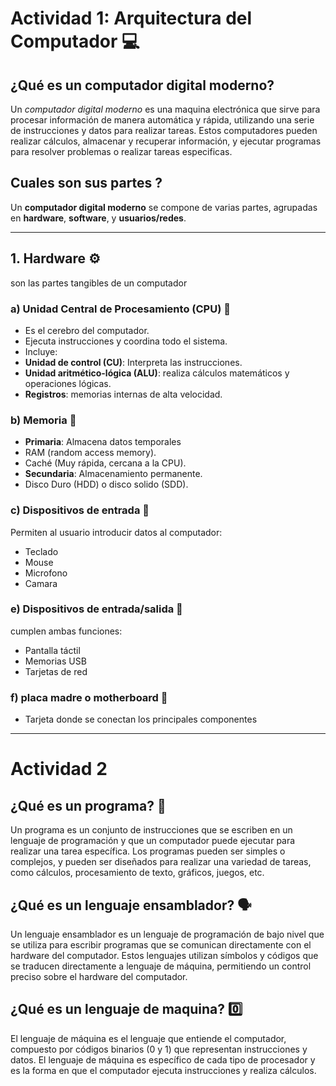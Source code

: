 # Actividad 1: Arquitectura del Computador 💻

## ¿Qué es un computador digital moderno?
Un *computador digital moderno* es una maquina electrónica que sirve para procesar información de manera automática y rápida, utilizando una serie de instrucciones y datos para realizar tareas. Estos computadores pueden realizar cálculos, almacenar y recuperar información, y ejecutar programas para resolver problemas o realizar tareas especificas.

## Cuales son sus partes ?
Un **computador digital moderno** se compone de varias partes, agrupadas en **hardware**, **software**, y **usuarios/redes**.

---

## 1. Hardware ⚙️
son las partes tangibles de un computador 

### a) Unidad Central de Procesamiento (CPU) 🤖
- Es el cerebro del computador. 
- Ejecuta instrucciones y coordina todo el sistema. 
- Incluye:
 - **Unidad de control (CU)**: Interpreta las instrucciones.
 - **Unidad aritmético-lógica (ALU)**: realiza cálculos matemáticos y operaciones lógicas.
 - **Registros**: memorias internas de alta velocidad.


### b) Memoria 💾
- **Primaria**: Almacena datos temporales
 - RAM (random access memory).
 - Caché (Muy rápida, cercana a la CPU).
- **Secundaria**: Almacenamiento permanente.
 - Disco Duro (HDD) o disco solido (SDD).

### c) Dispositivos de entrada 💭
Permiten al usuario introducir datos al computador:
- Teclado 
- Mouse 
- Microfono 
- Camara 

### e) Dispositivos de entrada/salida 💬
cumplen ambas funciones: 
- Pantalla táctil 
- Memorias USB
- Tarjetas de red

### f) placa madre o **motherboard** 📱
- Tarjeta donde se conectan los principales componentes

---

# Actividad 2 

## ¿Qué es un programa? 📲
Un programa es un conjunto de instrucciones que se escriben en un lenguaje de programación y que un computador puede ejecutar para realizar una tarea específica. Los programas pueden ser simples o complejos, y pueden ser diseñados para realizar una variedad de tareas, como cálculos, procesamiento de texto, gráficos, juegos, etc.

## ¿Qué es un lenguaje ensamblador? 🗣️
Un lenguaje ensamblador es un lenguaje de programación de bajo nivel que se utiliza para escribir programas que se comunican directamente con el hardware del computador. Estos lenguajes utilizan símbolos y códigos que se traducen directamente a lenguaje de máquina, permitiendo un control preciso sobre el hardware del computador.

## ¿Qué es un lenguaje de maquina? 0️⃣
El lenguaje de máquina es el lenguaje que entiende el computador, compuesto por códigos binarios (0 y 1) que representan instrucciones y datos. El lenguaje de máquina es específico de cada tipo de procesador y es la forma en que el computador ejecuta instrucciones y realiza cálculos.


